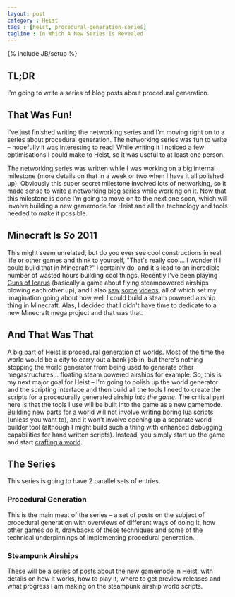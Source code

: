 ```yaml
---
layout: post
category : Heist
tags : [heist, procedural-generation-series]
tagline : In Which A New Series Is Revealed
---
```

{% include JB/setup %}


## TL;DR

I'm going to write a series of blog posts about procedural generation.

## That Was Fun!

I've just finished writing the networking series and I'm moving right on to a series about procedural generation. The networking series was fun to write – hopefully it was interesting to read! While writing it I noticed a few optimisations I could make to Heist, so it was useful to at least one person.

The networking series was written while I was working on a big internal milestone (more details on that in a week or two when I have it all polished up). Obviously this super secret milestone involved lots of networking, so it made sense to write a networking blog series while working on it. Now that this milestone is done I'm going to move on to the next one soon, which will involve building a new gamemode for Heist and all the technology and tools needed to make it possible.

## Minecraft Is _So_ 2011

This might seem unrelated, but do you ever see cool constructions in real life or other games and think to yourself, "That's really cool... I wonder if I could build that in Minecraft?" I certainly do, and it's lead to an incredible number of wasted hours building cool things. Recently I've been playing [Guns of Icarus](http://gunsoficarus.com/) (basically a game about flying steampowered airships blowing each other up), and I also [saw](http://www.youtube.com/watch?v=Rx8rnR3gl3Y) [some](http://www.youtube.com/watch?v=8kLnd_KI46o) [videos](http://www.youtube.com/watch?v=u9J9xeXVSEw), all of which set my imagination going about how well I could build a steam powered airship thing in Minecraft. Alas, I decided that I didn't have time to dedicate to a new Minecraft mega project and that was that.

## And That Was That

A big part of Heist is procedural generation of worlds. Most of the time the world would be a city to carry out a bank job in, but there's nothing stopping the world generator from being used to generate other megastructures... floating steam powered airships for example. So, this is my next major goal for Heist – I'm going to polish up the world generator and the scripting interface and then build all the tools I need to create the scripts for a procedurally generated airship _into the game_. The critical part here is that the tools I use will be built into the game as a new gamemode. Building new parts for a world will not involve writing boring lua scripts (unless you want to), and it won't involve opening up a separate world builder tool (although I might build such a thing with enhanced debugging capabilities for hand written scripts). Instead, you simply start up the game and start [crafting a world](http://www.youtube.com/watch?v=VzFpg271sm8).

## The Series

This series is going to have 2 parallel sets of entries.

### Procedural Generation

This is the main meat of the series – a set of posts on the subject of procedural generation with overviews of different ways of doing it, how other games do it, drawbacks of these techniques and some of the technical underpinnings of implementing procedural generation.

### Steampunk Airships 

These will be a series of posts about the new gamemode in Heist, with details on how it works, how to play it, where to get preview releases and what progress I am making on the steampunk airship world scripts.